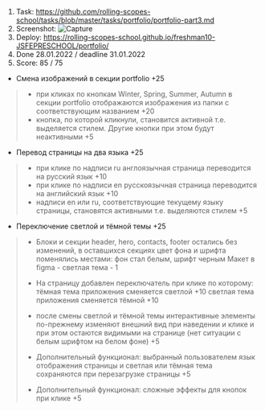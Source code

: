 1. Task: https://github.com/rolling-scopes-school/tasks/blob/master/tasks/portfolio/portfolio-part3.md
2. Screenshot: ![Capture](https://user-images.githubusercontent.com/70628469/151541070-ea940648-01c7-43d1-b916-d9b81db441ca.PNG)
3. Deploy: https://rolling-scopes-school.github.io/freshman10-JSFEPRESCHOOL/portfolio/
4. Done 28.01.2022 / deadline 31.01.2022
5. Score: 85 / 75


- Смена изображений в секции portfolio +25

> - при кликах по кнопкам Winter, Spring, Summer, Autumn в секции portfolio отображаются изображения из папки с соответствующим названием +20
> - кнопка, по которой кликнули, становится активной т.е. выделяется стилем. Другие кнопки при этом будут неактивными +5

- Перевод страницы на два языка +25
> - при клике по надписи ru англоязычная страница переводится на русский язык +10
> - при клике по надписи en русскоязычная страница переводится на английский язык +10
> - надписи en или ru, соответствующие текущему языку страницы, становятся активными т.е. выделяются стилем +5

- Переключение светлой и тёмной темы +25

> - Блоки и секции header, hero, contacts, footer остались без изменений, в оставшихся секциях цвет фона и шрифта поменялись местами: фон стал белым, шрифт черным Макет в figma - светлая тема - 1
>    
> - На страницу добавлен переключатель при клике по которому:
>тёмная тема приложения сменяется светлой +10
> светлая тема приложения сменяется тёмной +10
> - после смены светлой и тёмной темы интерактивные элементы по-прежнему изменяют внешний вид при наведении и клике и при этом остаются видимыми на странице (нет ситуации с белым шрифтом на белом фоне) +5
> 
> - Дополнительный функционал: выбранный пользователем язык отображения страницы и светлая или тёмная тема сохраняются при перезагрузке страницы +5
>-  Дополнительный функционал: сложные эффекты для кнопок при клике +5
